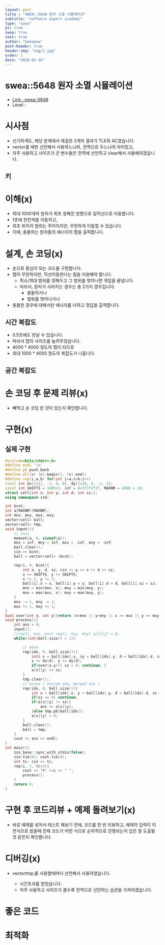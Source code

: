 ```yaml
---
layout: post
title : "SWEA::5648 원자 소멸 시뮬레이션"
subtitle: "software expert academy"
type: "swea"
ps: true                          
swea: true
text: true
author: "beenpow"
post-header: true
header-img: "img/1.jpg"
order: 1
date: "2020-05-18"
---
```


# swea::5648 원자 소멸 시뮬레이션
- [Link : swea::5648](https://swexpertacademy.com/main/solvingProblem/solvingProblem.do)
- Level : 

# 시사점
- 신기하게도, 해당 문제에서 제출한 2개의 결과가 TLE와 AC였습니다.
- vector<tmp>를 매번 선언해서 사용하느냐와, 전역으로 두느냐의 차이었고,
- 자주 사용하고 사이즈가 큰 변수들은 전역에 선언하고 clear해서 사용해야겠습니다.

## 키

# 이해(x)
- 최대 1000개의 원자가 최초 정해진 방향으로 일직선으로 이동합니다.
- 1초에 한칸씩을 이동하고,
- 최초 위치의 범위는 주어지지만, 무한하게 이동할 수 있습니다.
- 이때, 충돌하는 원자들의 에너지의 합을 출력합니다.

# 설계, 손 코딩(x)
- 손으로 중심이 되는 코드를 구현합니다.
- 맵이 무한하지만, 직선이동한다는 점을 이용해야 합니다.
  - 최소/최대 범위를 정해두고 그 범위를 벗어나면 게임을 끝냅니다.
  - 따라서, 원자가 사라지는 경우는 총 2가지 경우입니다.
    - 충돌하거나
    - 범위를 벗어나거나
- 충돌한 경우에 대해서만 에너지를 더하고 정답을 출력합니다.

## 시간 복잡도
- 0.5초에도 만날 수 있습니다.
- 따라서 맵의 사이즈를 늘려주었습니다.
- 4000 * 4000 정도의 맵이 되므로
- 최대 1000 * 4000 정도의 복잡도가 나옵니다.

## 공간 복잡도

# 손 코딩 후 문제 리뷰(x)
- 빼먹고 손 코딩 한 것이 있는지 확인합니다.

# 구현(x)

## 실제 구현 

```cpp
#include<bits/stdc++.h>
#define endl '\n'
#define pb push_back
#define all(v) (v).begin(), (v).end()
#define rep(i,a,b) for(int i=a;i<b;i++)
const int dx[]={1, -1, 0, 0}, dy[]={0, 0, -1, 1};
const int SHIFTS = 1000+1, inf = 0x3f3f3f3f, MAXNM = 4000 + 10;
struct cell{int x; int y; int d; int sz;};
using namespace std;

int bcnt;
int a[MAXNM][MAXNM];
int mnx, mny, mxx, mxy;
vector<cell> ball;
vector<cell> tmp;
void input(){
    // init
    memset(a, 0, sizeof(a));
    mnx = inf, mny = inf, mxx = -inf, mxy = -inf;
    ball.clear();
    cin >> bcnt;
    ball = vector<cell> (bcnt);

    rep(i, 0, bcnt){
        int x, y, d, sz; cin >> y >> x >> d >> sz;
        x += SHIFTS, y += SHIFTS;
        x *= 2, y *= 2;
        ball[i].x = x, ball[i].y = y, ball[i].d = d, ball[i].sz = sz;
        mnx = min(mnx, x); mny = min(mny, y);
        mxx = max(mxx, x); mxy = max(mxy, y);
    }
    mnx -= 1, mny -= 1;
    mxx += 1, mxy += 1;
}
bool over(int x, int y){return (x<mnx || y<mny || x >= mxx || y >= mxy);}
void process(){
    int ans = 0;
    input();
    //rep(i, mnx, mxx) rep(j, mny, mny) a[i][j] = 0;
    while((int)ball.size() > 1){

        // move
        rep(idx, 0, ball.size()){
            int& x = ball[idx].x, &y = ball[idx].y, d = ball[idx].d, &sz = ball[idx].sz;
            x += dx[d], y += dy[d];
            if(over(x,y)){ sz = 0; continue; }
            a[x][y] += sz;
        }
        tmp.clear();
        // erase ( overed one, merged one )
        rep(idx, 0, ball.size()){
            int x = ball[idx].x, y = ball[idx].y, d = ball[idx].d, sz = ball[idx].sz;
            if(sz == 0) continue;
            if(a[x][y] != sz){
                ans += a[x][y];
            }else tmp.pb(ball[idx]);
            a[x][y] = 0;
        }
        ball.clear();
        ball = tmp;
    }
    cout << ans << endl;
}
int main(){
    ios_base::sync_with_stdio(false);
    cin.tie(0); cout.tie(0);
    int tc; cin >> tc;
    rep(i, 1, tc+1){
        cout << "#" <<i << " ";
        process();
    }
    return 0;
}
```

# 구현 후 코드리뷰 + 예제 돌려보기(x)
- 바로 예제를 넣어서 테스트 해보기 전에, 코드를 한 번 리뷰하고, 예제의 입력이 이런식으로 왔을때
  전체 코드가 어떤 식으로 순차적으로 진행되는지 답은 잘 도출될 것 같은지 확인합니다.

# 디버깅(x)
- vector<cell>tmp;를 사용할때마다 선언해서 사용하였습니다.
  - 시간초과를 받았습니다.
  - 자주 사용하고 사이즈가 클수록 전역으로 선언하는 습관을 가져야겠습니다.

# 좋은 코드

# 최적화
